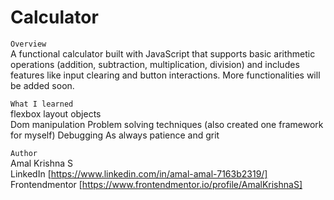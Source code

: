 # Calculator

`Overview`   
A functional calculator built with JavaScript that supports basic arithmetic operations (addition, subtraction, multiplication, division) and includes features like input clearing and button interactions.
More functionalities will be added soon.  

`What I learned`  
flexbox layout
objects  
Dom manipulation
Problem solving techniques (also created one framework for myself)
Debugging
As always patience  and grit

`Author`  
Amal Krishna S   
LinkedIn [https://www.linkedin.com/in/amal-amal-7163b2319/]  
Frontendmentor [https://www.frontendmentor.io/profile/AmalKrishnaS]  
